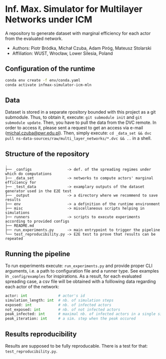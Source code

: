 # Inf. Max. Simulator for Multilayer Networks under ICM 

A repository to generate dataset with marginal efficiency for each actor from the evaluated network.

* Authors: Piotr Bródka, Michał Czuba, Adam Piróg, Mateusz Stolarski
* Affiliation: WUST, Wrocław, Lower Silesia, Poland

## Configuration of the runtime

```bash
conda env create -f env/conda.yaml
conda activate infmax-simulator-icm-mln
```

## Data

Dataset is stored in a separate rpository bounded with this project as a git submodule. Thus, to
obtain it, execute: `git submodule init` and `git submodule update`. Then, you have to pull the data
from the DVC remote. In order to access it, please sent a request to get  an access via  e-mail
(michal.czuba@pwr.edu.pl). Then, simply execute:
`cd _data_set && dvc pull ns-data-sources/raw/multi_layer_networks/*.dvc && ..` in a shell.

## Structure of the repository
```
.
├── _configs                -> def. of the spreading regimes under which do computations
├── _data_set               -> networks to compute actors' marginal efficiency for
├── _test_data              -> examplary outputs of the dataset generator used in the E2E test
├── _output                 -> a directory where we recommend to save results
├── env                     -> a definition of the runtime environment
├── misc                    -> miscellaneous scripts helping in simulations
├── runners                 -> scripts to execute experiments according to provided configs
├── README.md          
├── run_experiments.py      -> main entrypoint to trigger the pipeline
└── test_reproducibility.py -> E2E test to prove that results can be repeated
```

## Running the pipeline

To run experiments execute: `run_experiments.py` and provide proper CLI arguments, i.e. a path to
configuration file and a runner type. See examples in `_config/examples` for inspirations. As a
result, for each evaluated spreading case, a csv file will be obtained with a folllowing data 
regarding each actor of the network:

```python
actor: int              # actor's id
simulation_length: int  # nb. of simulation steps
exposed: int            # nb. of infected actors
not_exposed: int        # nb. of not infected actors
peak_infected: int      # maximal nb. of infected actors in a single sim. step
peak_iteration: int     # a sim. step when the peak occured
```

## Results reproducibility

Results are supposed to be fully reproducable. There is a test for that: `test_reproducibility.py`.
